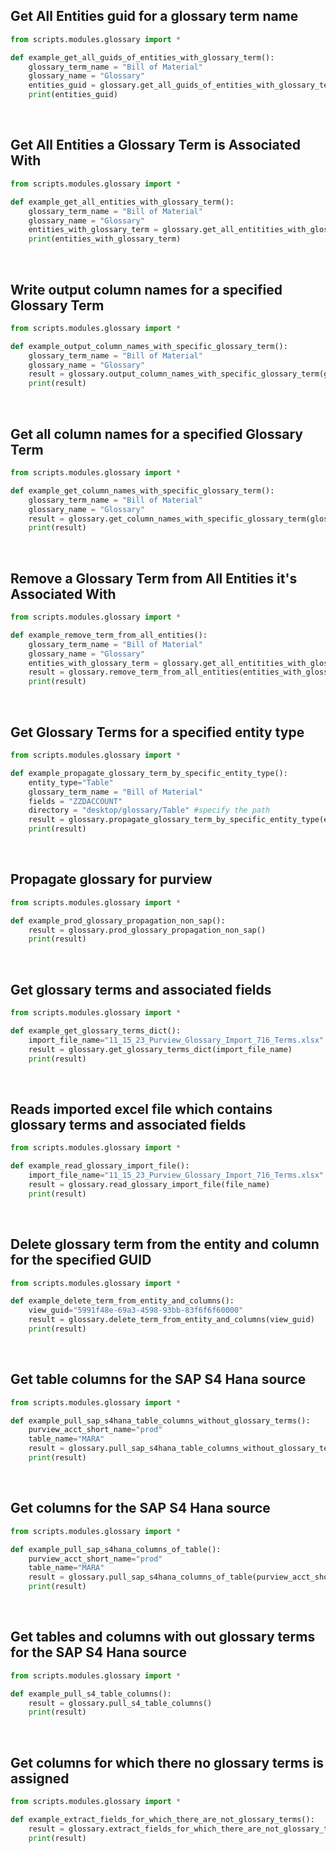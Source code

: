 
## Get All Entities guid for a glossary term name

```python
from scripts.modules.glossary import *

def example_get_all_guids_of_entities_with_glossary_term():
    glossary_term_name = "Bill of Material"
    glossary_name = "Glossary"
    entities_guid = glossary.get_all_guids_of_entities_with_glossary_term(glossary_term_name, glossary_name)
    print(entities_guid)
```

<br />

## Get All Entities a Glossary Term is Associated With

```python
from scripts.modules.glossary import *

def example_get_all_entities_with_glossary_term():
    glossary_term_name = "Bill of Material"
    glossary_name = "Glossary"
    entities_with_glossary_term = glossary.get_all_entitities_with_glossary_term(glossary_term_name, glossary_name)
    print(entities_with_glossary_term)
```

<br />

## Write output column names for a specified Glossary Term 

```python
from scripts.modules.glossary import *

def example_output_column_names_with_specific_glossary_term():
    glossary_term_name = "Bill of Material"
    glossary_name = "Glossary"
    result = glossary.output_column_names_with_specific_glossary_term(glossary_term_name, glossary_name)
    print(result)
```

<br />

## Get all column names for a specified Glossary Term 

```python
from scripts.modules.glossary import *

def example_get_column_names_with_specific_glossary_term():
    glossary_term_name = "Bill of Material"
    glossary_name = "Glossary"
    result = glossary.get_column_names_with_specific_glossary_term(glossary_term_name, glossary_name)
    print(result)
```

<br />

## Remove a Glossary Term from All Entities it's Associated With

```python
from scripts.modules.glossary import *

def example_remove_term_from_all_entities():
    glossary_term_name = "Bill of Material"
    glossary_name = "Glossary"
    entities_with_glossary_term = glossary.get_all_entitities_with_glossary_term(glossary_term_name, glossary_name)
    result = glossary.remove_term_from_all_entities(entities_with_glossary_term, glossary_term_name, glossary_name)
    print(result)
```

<br />

## Get Glossary Terms for a specified entity type

```python
from scripts.modules.glossary import *

def example_propagate_glossary_term_by_specific_entity_type():
    entity_type="Table"
    glossary_term_name = "Bill of Material"
    fields = "ZZDACCOUNT"
    directory = "desktop/glossary/Table" #specify the path
    result = glossary.propagate_glossary_term_by_specific_entity_type(entity_type, glossary_term_name, fields, directory)
    print(result)
```

<br />

## Propagate glossary for purview

```python
from scripts.modules.glossary import *

def example_prod_glossary_propagation_non_sap():
    result = glossary.prod_glossary_propagation_non_sap()
    print(result)
```

<br />


## Get glossary terms and associated fields

```python
from scripts.modules.glossary import *

def example_get_glossary_terms_dict():
    import_file_name="11_15_23_Purview_Glossary_Import_716_Terms.xlsx"
    result = glossary.get_glossary_terms_dict(import_file_name)
    print(result)
```

<br />

## Reads imported excel file which contains glossary terms and associated fields

```python
from scripts.modules.glossary import *

def example_read_glossary_import_file():
    import_file_name="11_15_23_Purview_Glossary_Import_716_Terms.xlsx"
    result = glossary.read_glossary_import_file(file_name)
    print(result)
```

<br />


## Delete glossary term from the entity and column for the specified GUID

```python
from scripts.modules.glossary import *

def example_delete_term_from_entity_and_columns():
    view_guid="5991f48e-69a3-4598-93bb-83f6f6f60000"
    result = glossary.delete_term_from_entity_and_columns(view_guid)
    print(result)
```

<br />


## Get table columns for the SAP S4 Hana source

```python
from scripts.modules.glossary import *

def example_pull_sap_s4hana_table_columns_without_glossary_terms():
    purview_acct_short_name="prod"
    table_name="MARA"
    result = glossary.pull_sap_s4hana_table_columns_without_glossary_terms(purview_acct_short_name, table_name)
    print(result)
```

<br />

## Get columns for the SAP S4 Hana source

```python
from scripts.modules.glossary import *

def example_pull_sap_s4hana_columns_of_table():
    purview_acct_short_name="prod"
    table_name="MARA"
    result = glossary.pull_sap_s4hana_columns_of_table(purview_acct_short_name, table_name)
    print(result)
```

<br />

## Get tables and columns with out glossary terms for the SAP S4 Hana source

```python
from scripts.modules.glossary import *

def example_pull_s4_table_columns():
    result = glossary.pull_s4_table_columns()
    print(result)
```

<br />

## Get columns for which there no glossary terms is assigned

```python
from scripts.modules.glossary import *

def example_extract_fields_for_which_there_are_not_glossary_terms():
    result = glossary.extract_fields_for_which_there_are_not_glossary_terms()
    print(result)
```


